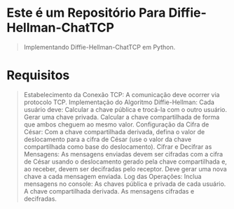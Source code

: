 # Este é um Repositório Para Diffie-Hellman-ChatTCP
> Implementando Diffie-Hellman-ChatTCP em Python. 
>
# Requisitos
>
> Estabelecimento da Conexão TCP: A comunicação deve ocorrer via protocolo TCP.
> Implementação do Algoritmo Diffie-Hellman: 
> Cada usuário deve:
> Calcular a chave pública e trocá-la com o outro usuário.
Gerar uma chave privada.
> Calcular a chave compartilhada de forma que ambos cheguem ao mesmo valor.
> Configuração da Cifra de César: Com a chave compartilhada derivada, defina o valor de deslocamento para a cifra de César (use o valor da chave compartilhada como base do deslocamento).
Cifrar e Decifrar as Mensagens: As mensagens enviadas devem ser cifradas com a cifra de César usando o deslocamento gerado pela chave compartilhada e, ao receber, devem ser decifradas pelo receptor.
> Deve gerar uma nova chave a cada mensagem enviada.
> Log das Operações: 
> Inclua mensagens no console:
> As chaves pública e privada de cada usuário.
> A chave compartilhada derivada.
> As mensagens cifradas e decifradas.
